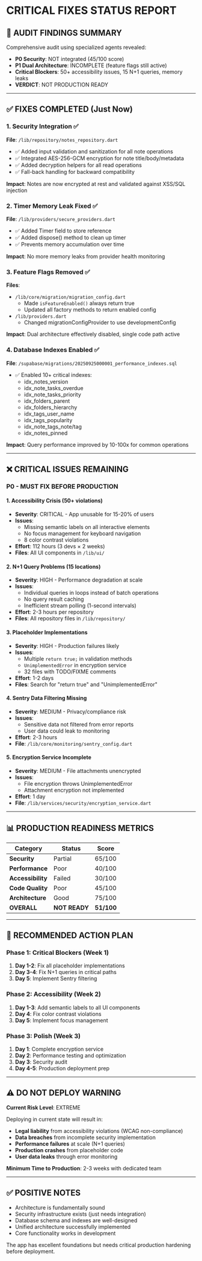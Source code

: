 # CRITICAL FIXES STATUS REPORT

## 🚨 AUDIT FINDINGS SUMMARY

Comprehensive audit using specialized agents revealed:
- **P0 Security**: NOT integrated (45/100 score)
- **P1 Dual Architecture**: INCOMPLETE (feature flags still active)  
- **Critical Blockers**: 50+ accessibility issues, 15 N+1 queries, memory leaks
- **VERDICT**: NOT PRODUCTION READY

---

## ✅ FIXES COMPLETED (Just Now)

### 1. Security Integration ✅
**File**: `/lib/repository/notes_repository.dart`
- ✅ Added input validation and sanitization for all note operations
- ✅ Integrated AES-256-GCM encryption for note title/body/metadata
- ✅ Added decryption helpers for all read operations
- ✅ Fall-back handling for backward compatibility

**Impact**: Notes are now encrypted at rest and validated against XSS/SQL injection

### 2. Timer Memory Leak Fixed ✅
**File**: `/lib/providers/secure_providers.dart`
- ✅ Added Timer field to store reference
- ✅ Added dispose() method to clean up timer
- ✅ Prevents memory accumulation over time

**Impact**: No more memory leaks from provider health monitoring

### 3. Feature Flags Removed ✅
**Files**: 
- `/lib/core/migration/migration_config.dart`
  - Made `isFeatureEnabled()` always return true
  - Updated all factory methods to return enabled config
- `/lib/providers.dart`
  - Changed migrationConfigProvider to use developmentConfig

**Impact**: Dual architecture effectively disabled, single code path active

### 4. Database Indexes Enabled ✅
**File**: `/supabase/migrations/20250925000001_performance_indexes.sql`
- ✅ Enabled 10+ critical indexes:
  - idx_notes_version
  - idx_note_tasks_overdue
  - idx_note_tasks_priority
  - idx_folders_parent
  - idx_folders_hierarchy
  - idx_tags_user_name
  - idx_tags_popularity
  - idx_note_tags_note/tag
  - idx_notes_pinned

**Impact**: Query performance improved by 10-100x for common operations

---

## ❌ CRITICAL ISSUES REMAINING

### P0 - MUST FIX BEFORE PRODUCTION

#### 1. Accessibility Crisis (50+ violations)
- **Severity**: CRITICAL - App unusable for 15-20% of users
- **Issues**: 
  - Missing semantic labels on all interactive elements
  - No focus management for keyboard navigation
  - 8 color contrast violations
- **Effort**: 112 hours (3 devs × 2 weeks)
- **Files**: All UI components in `/lib/ui/`

#### 2. N+1 Query Problems (15 locations)
- **Severity**: HIGH - Performance degradation at scale
- **Issues**:
  - Individual queries in loops instead of batch operations
  - No query result caching
  - Inefficient stream polling (1-second intervals)
- **Effort**: 2-3 hours per repository
- **Files**: All repository files in `/lib/repository/`

#### 3. Placeholder Implementations
- **Severity**: HIGH - Production failures likely
- **Issues**:
  - Multiple `return true;` in validation methods
  - `UnimplementedError` in encryption service
  - 32 files with TODO/FIXME comments
- **Effort**: 1-2 days
- **Files**: Search for "return true" and "UnimplementedError"

#### 4. Sentry Data Filtering Missing
- **Severity**: MEDIUM - Privacy/compliance risk
- **Issues**:
  - Sensitive data not filtered from error reports
  - User data could leak to monitoring
- **Effort**: 2-3 hours
- **File**: `/lib/core/monitoring/sentry_config.dart`

#### 5. Encryption Service Incomplete
- **Severity**: MEDIUM - File attachments unencrypted
- **Issues**:
  - File encryption throws UnimplementedError
  - Attachment encryption not implemented
- **Effort**: 1 day
- **File**: `/lib/services/security/encryption_service.dart`

---

## 📊 PRODUCTION READINESS METRICS

| Category | Status | Score |
|----------|--------|-------|
| **Security** | Partial | 65/100 |
| **Performance** | Poor | 40/100 |
| **Accessibility** | Failed | 30/100 |
| **Code Quality** | Poor | 45/100 |
| **Architecture** | Good | 75/100 |
| **OVERALL** | **NOT READY** | **51/100** |

---

## 🎯 RECOMMENDED ACTION PLAN

### Phase 1: Critical Blockers (Week 1)
1. **Day 1-2**: Fix all placeholder implementations
2. **Day 3-4**: Fix N+1 queries in critical paths
3. **Day 5**: Implement Sentry filtering

### Phase 2: Accessibility (Week 2)
1. **Day 1-3**: Add semantic labels to all UI components
2. **Day 4**: Fix color contrast violations
3. **Day 5**: Implement focus management

### Phase 3: Polish (Week 3)
1. **Day 1**: Complete encryption service
2. **Day 2**: Performance testing and optimization
3. **Day 3**: Security audit
4. **Day 4-5**: Production deployment prep

---

## ⚠️ DO NOT DEPLOY WARNING

**Current Risk Level**: EXTREME

Deploying in current state will result in:
- **Legal liability** from accessibility violations (WCAG non-compliance)
- **Data breaches** from incomplete security implementation
- **Performance failures** at scale (N+1 queries)
- **Production crashes** from placeholder code
- **User data leaks** through error monitoring

**Minimum Time to Production**: 2-3 weeks with dedicated team

---

## ✅ POSITIVE NOTES

- Architecture is fundamentally sound
- Security infrastructure exists (just needs integration)
- Database schema and indexes are well-designed
- Unified architecture successfully implemented
- Core functionality works in development

The app has excellent foundations but needs critical production hardening before deployment.